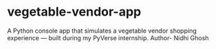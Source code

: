 # vegetable-vendor-app
A Python console app that simulates a vegetable vendor shopping experience — built during my PyVerse internship.
Author- Nidhi Ghosh
